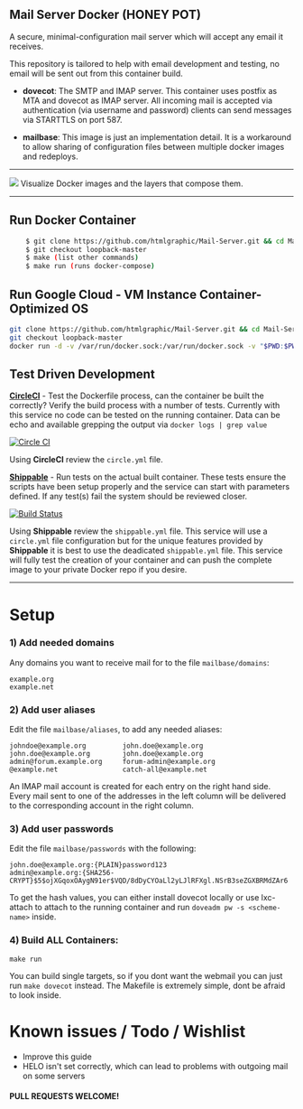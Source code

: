 ## Mail Server Docker (HONEY POT)

A secure, minimal-configuration mail server which will accept any email it receives.

This repository is tailored to help with email development and testing, no email will be sent out from this container build.

 - **dovecot**:  The SMTP and IMAP server. This container uses postfix as MTA and dovecot as IMAP server.
	All incoming mail is accepted via authentication (via username and password) clients can send messages via STARTTLS on port 587.

 - **mailbase**: This image is just an implementation detail. It is a workaround to allow sharing of configuration files between multiple docker images and redeploys. 

---

[![](https://badge.imagelayers.io/htmlgraphic/imap-server:latest.svg)](https://imagelayers.io/?images=htmlgraphic%2Fimap-server:latest 'Get your own badge on imagelayers.io') Visualize Docker images and the layers that compose them.

---

## Run Docker Container
```bash
	$ git clone https://github.com/htmlgraphic/Mail-Server.git && cd Mail-Server
	$ git checkout loopback-master
	$ make (list other commands)
	$ make run (runs docker-compose)
```


## Run Google Cloud - VM Instance Container-Optimized OS
```bash
git clone https://github.com/htmlgraphic/Mail-Server.git && cd Mail-Server
git checkout loopback-master
docker run -d -v /var/run/docker.sock:/var/run/docker.sock -v "$PWD:$PWD" -w="$PWD" docker/compose:1.24.0 up
````


## Test Driven Development

**[CircleCI](https://circleci.com/gh/htmlgraphic/Mail-Server)** - Test the Dockerfile process, can the container be built the correctly? Verify the build process with a number of tests. Currently with this service no code can be tested on the running container. Data can be echo and available grepping the output via `docker logs | grep value`

[![Circle CI](https://circleci.com/gh/htmlgraphic/Mail-Server/tree/master.svg?style=svg&circle-token=f6aa2aeba9a663c714d5b2da1af9554c5afc086a)](https://circleci.com/gh/htmlgraphic/Mail-Server/tree/develop)

Using **CircleCI** review the `circle.yml` file.


**[Shippable](https://shippable.com)** - Run tests on the actual built container. These tests ensure the scripts have been setup properly and the service can start with parameters defined. If any test(s) fail the system should be reviewed closer.

[![Build Status](https://img.shields.io/shippable/54b200441cda23c2985c89a2.svg)](https://app.shippable.com/projects/54b200441cda23c2985c89a2)

Using **Shippable** review the `shippable.yml` file. This service will use a `circle.yml` file configuration but for the unique features provided by **Shippable** it is best to use the deadicated `shippable.yml` file. This service will fully test the creation of your container and can push the complete image to your private Docker repo if you desire.


---



Setup
=====


### 1) Add needed domains

Any domains you want to receive mail for to the file `mailbase/domains`:

	example.org
	example.net

### 2) Add user aliases

Edit the file `mailbase/aliases`, to add any needed aliases:

	johndoe@example.org         john.doe@example.org
	john.doe@example.org        john.doe@example.org
	admin@forum.example.org     forum-admin@example.org
	@example.net                catch-all@example.net

An IMAP mail account is created for each entry on the right hand side.
Every mail sent to one of the addresses in the left column will
be delivered to the corresponding account in the right column.

### 3) Add user passwords

Edit the file `mailbase/passwords` with the following:

	john.doe@example.org:{PLAIN}password123
	admin@example.org:{SHA256-CRYPT}$5$ojXGqoxOAygN91er$VQD/8dDyCYOaLl2yLJlRFXgl.NSrB3seZGXBRMdZAr6

To get the hash values, you can either install dovecot locally or use lxc-attach to attach to the running
container and run `doveadm pw -s <scheme-name>` inside.


### 4) Build ALL Containers:

	make run

You can build single targets, so if you dont want the webmail you can just run `make dovecot` instead. The Makefile is extremely simple, dont be afraid to look inside.



Known issues / Todo / Wishlist
==============================
- Improve this guide
- HELO isn't set correctly, which can lead to problems with outgoing mail on some servers



#### PULL REQUESTS WELCOME!
